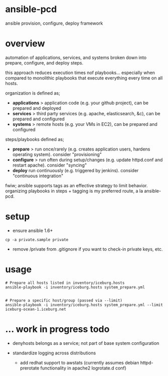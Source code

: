 ansible-pcd
===========

ansible provision, configure, deploy framework


overview
========


automation of applications, services, and systems broken down into 
prepare, configure, and deploy steps. 

this approach reduces execution times nof playbooks... 
especially when compared to monolithic playbooks that execute 
everything every time on all hosts. 

organization is defined as;

* **applications** > application code (e.g. your github project), can be prepared and deployed
* **services** > third party services (e.g. apache, elasticsearch, &c), can be prepared and configured
* **systems** > remote hosts (e.g. your VMs in EC2), can be prepared and configured


steps/playbooks defined as;

* **prepare** > run once/rarely (e.g. creates application users, hardens operating system). consider "provisioning"
* **configure** > run often during setup/changes (e.g. update httpd.conf and restart apache). consider "syncing"
* **deploy** run continuously (e.g. triggered by jenkins). consider "continuous integration"


fwiw; ansible supports tags as an effective strategy to limit behavior.
organizing playbooks in steps + tagging is my preferred route, a la ansible-pcd.


setup
=====

* ensure ansible 1.6+

```
cp -a private.sample private
```

* remove /private from .gitignore if you want to check-in private keys, etc.

usage
=====

```
# Prepare all hosts listed in inventory/iceburg.hosts
ansible-playbook -i inventory/iceburg.hosts system_prepare.yml


# Prepare a specific host/group (passed via --limit)
ansible-playbook -i inventory/iceburg.hosts system_prepare.yml --limit iceburg-ocean-1.iceburg.net
```


... work in progress
todo
====

* denyhosts belongs as a service; not part of base system configuration

* standardize logging across distributions
  * add redhat support to awstats (currently assumes debian httpd-prerotate functionality in apache2 logrotate.d conf)
   